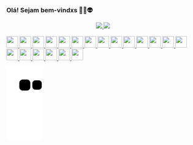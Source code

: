 ### Olá! Sejam bem-vindxs 🤟🏻👽


<div align="center">
  <a href="https://github.com/ShellySoares">
  <img height="150em" src="https://github-readme-stats.vercel.app/api?username=ShellySoares&show_icons=true&theme=dracula&include_all_commits=true&count_private=true"/>
<img height="150em" src="https://github-readme-stats.vercel.app/api/top-langs/?username=ShellySoares&layout=compact&langs_count=7&theme=dracula"/>
</div>

  
   <div style= "display: inline_block"><br> 
    <img src= "https://cdn.jsdelivr.net/gh/devicons/devicon/icons/coffeescript/coffeescript-original.svg" width="30" height="30"/>
    <img src= "https://cdn.jsdelivr.net/gh/devicons/devicon/icons/visualstudio/visualstudio-plain.svg" width="30" height="30" />
    <img src= "https://cdn.jsdelivr.net/gh/devicons/devicon/icons/vscode/vscode-original.svg" width="30" height="30" />   
    <img src= "https://cdn.jsdelivr.net/gh/devicons/devicon/icons/c/c-original.svg" width="30" height="30"/>
    <img src= "https://cdn.jsdelivr.net/gh/devicons/devicon/icons/csharp/csharp-original.svg" width="30" height="30"/>
    <img src= "https://cdn.jsdelivr.net/gh/devicons/devicon/icons/cplusplus/cplusplus-original.svg" width="30" height="30" />
    <img src= "https://cdn.jsdelivr.net/gh/devicons/devicon/icons/css3/css3-original.svg" width="30" height="30" />
    <img src= "https://cdn.jsdelivr.net/gh/devicons/devicon/icons/html5/html5-original.svg" width="30" height="30"/>
    <img src= "https://cdn.jsdelivr.net/gh/devicons/devicon/icons/javascript/javascript-original.svg" width="30" height="30"/>
    <img src= "https://cdn.jsdelivr.net/gh/devicons/devicon/icons/typescript/typescript-original.svg" width="30" height="30" />
    <img src= "https://cdn.jsdelivr.net/gh/devicons/devicon/icons/ubuntu/ubuntu-plain.svg" width="30" height="30" />
    <img src= "https://cdn.jsdelivr.net/gh/devicons/devicon/icons/mysql/mysql-original.svg" width="30" height="30" />
    <img src= "https://cdn.jsdelivr.net/gh/devicons/devicon/icons/java/java-original.svg" width="30" height="30"/>
    <img src= "https://cdn.jsdelivr.net/gh/devicons/devicon/icons/linux/linux-original.svg" width="30" height="30"/>
    <img src= "https://cdn.jsdelivr.net/gh/devicons/devicon/icons/atom/atom-original.svg" width="30" height="30"/>
    <img src= "https://cdn.jsdelivr.net/gh/devicons/devicon/icons/react/react-original.svg" width="30" height="30" />     
    <img src= "https://cdn.jsdelivr.net/gh/devicons/devicon/icons/git/git-original.svg" width="30" height="30"/>
    <img src= "https://cdn.jsdelivr.net/gh/devicons/devicon/icons/android/android-original.svg" width="30" height="30"/>
    <img src= "https://cdn.jsdelivr.net/gh/devicons/devicon/icons/apple/apple-original.svg" width="30" height="30"/>
    <img src= "https://cdn.jsdelivr.net/gh/devicons/devicon/icons/github/github-original.svg" width="30" height="30"/>
    
  
![Snake animation](https://github.com/ShellySoares/ShellySoares/blob/output/github-contribution-grid-snake.svg)
